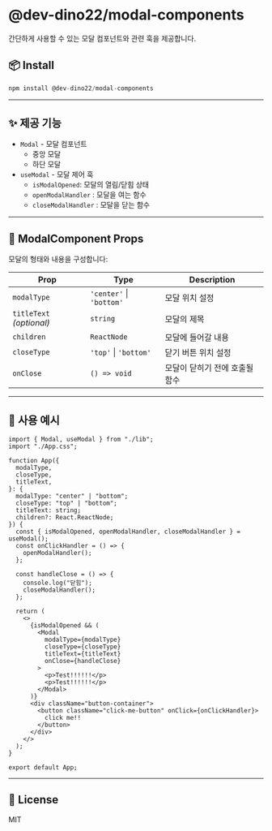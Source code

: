 # @dev-dino22/modal-components

간단하게 사용할 수 있는 모달 컴포넌트와 관련 훅을 제공합니다.

## 📦 Install

```js
npm install @dev-dino22/modal-components
```

---

## ✨ 제공 기능

- `Modal` - 모달 컴포넌트
  - 중앙 모달
  - 하단 모달
- `useModal` - 모달 제어 훅
  - `isModalOpened`: 모달의 열림/닫힘 상태
  - `openModalHandler` : 모달을 여는 함수
  - `closeModalHandler` : 모달을 닫는 함수

---

## 🔧 ModalComponent Props

모달의 형태와 내용을 구성합니다:

| Prop                     | Type                     | Description                    |
| ------------------------ | ------------------------ | ------------------------------ |
| `modalType`              | `'center'` \| `'bottom'` | 모달 위치 설정                 |
| `titleText` _(optional)_ | `string`                 | 모달의 제목                    |
| `children`               | `ReactNode`              | 모달에 들어갈 내용             |
| `closeType`              | `'top'` \| `'bottom'`    | 닫기 버튼 위치 설정            |
| `onClose`                | `() => void`             | 모달이 닫히기 전에 호출될 함수 |

---

## 🧪 사용 예시

```tsx
import { Modal, useModal } from "./lib";
import "./App.css";

function App({
  modalType,
  closeType,
  titleText,
}: {
  modalType: "center" | "bottom";
  closeType: "top" | "bottom";
  titleText: string;
  children?: React.ReactNode;
}) {
  const { isModalOpened, openModalHandler, closeModalHandler } = useModal();
  const onClickHandler = () => {
    openModalHandler();
  };

  const handleClose = () => {
    console.log("닫힘");
    closeModalHandler();
  };

  return (
    <>
      {isModalOpened && (
        <Modal
          modalType={modalType}
          closeType={closeType}
          titleText={titleText}
          onClose={handleClose}
        >
          <p>Test!!!!!!</p>
          <p>Test!!!!!!</p>
        </Modal>
      )}
      <div className="button-container">
        <button className="click-me-button" onClick={onClickHandler}>
          click me!!
        </button>
      </div>
    </>
  );
}

export default App;
```

---

## 🪪 License

MIT
